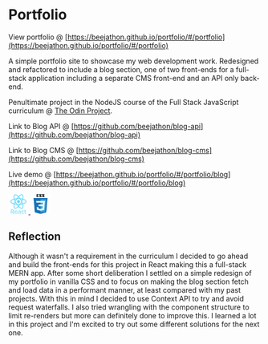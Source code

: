 # Portfolio

View portfolio @ [https://beejathon.github.io/portfolio/#/portfolio](https://beejathon.github.io/portfolio/#/portfolio)

A simple portfolio site to showcase my web development work. Redesigned and refactored to include a blog section, one of two front-ends for a full-stack application including a separate CMS front-end and an API only back-end.

Penultimate project in the NodeJS course of the Full Stack JavaScript curriculum @ [The Odin Project](https://www.theodinproject.com/lessons/nodejs-blog-api).

Link to Blog API @ [https://github.com/beejathon/blog-api](https://github.com/beejathon/blog-api)

Link to Blog CMS @ [https://github.com/beejathon/blog-cms](https://github.com/beejathon/blog-cms)

Live demo @ [https://beejathon.github.io/portfolio/#/portfolio/blog](https://beejathon.github.io/portfolio/#/portfolio/blog)

<p align="left"> 
<a href="https://reactjs.org/" target="_blank"> <img src="https://raw.githubusercontent.com/devicons/devicon/master/icons/react/react-original-wordmark.svg" alt="react" width="40" height="40"/> </a>
<a href="https://www.w3schools.com/css/" target="_blank"> <img src="https://raw.githubusercontent.com/devicons/devicon/master/icons/css3/css3-original-wordmark.svg" alt="css3" width="40" height="40"/> </a>
</p>

## Reflection

Although it wasn't a requirement in the curriculum I decided to go ahead and build the front-ends for this project in React making this a full-stack MERN app. After some short deliberation I settled on a simple redesign of my portfolio in vanilla CSS and to focus on making the blog section fetch and load data in a performant manner, at least compared with my past projects. With this in mind I decided to use Context API to try and avoid request waterfalls. I also tried wrangling with the component structure to limit re-renders but more can definitely done to improve this. I learned a lot in this project and I'm excited to try out some different solutions for the next one.
